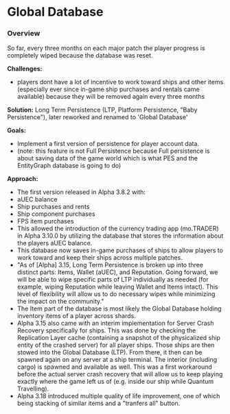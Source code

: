 # Global Database
### Overview
So far, every three months on each major patch the player progress is completely wiped because the database was reset.

__Challenges:__

* players dont have a lot of incentive to work toward ships and other items (especially ever since in-game ship purchases and rentals came available) because they will be removed again every three months

__Solution:__ Long Term Persistence (LTP, Platform Persistence, "Baby Persistence"), later reworked and renamed to 'Global Database'

__Goals:__

* Implement a first version of persistence for player account data.
* (note: this feature is not Full Persistence because Full persistence is about saving data of the game world which is what PES and the EntityGraph database is going to do)

__Approach:__

* The first version released in Alpha 3.8.2 with:
* aUEC balance
* Ship purchases and rents
* Ship component purchases
* FPS item purchases
* This allowed the introduction of the currency trading app (mo.TRADER) in Alpha 3.10.0 by utilizing the database that stores the information about the players aUEC balance.
* This database now saves in-game purchases of ships to allow players to work toward and keep their ships across multiple patches.
* "As of [Alpha] 3.15, Long Term Persistence is broken up into three distinct parts: Items, Wallet (aUEC), and Reputation. Going forward, we will be able to wipe specific parts of LTP individually as needed (for example, wiping Reputation while leaving Wallet and Items intact). This level of flexibility will allow us to do necessary wipes while minimizing the impact on the community."
* The Item part of the database is most likely the Global Database holding inventory items of a player across shards.
* Alpha 3.15 also came with an interim implementation for Server Crash Recovery specifically for ships. This was done by checking the Replication Layer cache (containing a snapshot of the physicalized ship entity of the crashed server) for all player ships. Those ships are then stowed into the Global Database (LTP). From there, it then can be spawned again on any server at a ship terminal. The interior (including cargo) is spawned and available as well. This was a first workaround before the actual server crash recovery that will allow us to keep playing exactly where the game left us of (e.g. inside our ship while Quantum Travelling).
* Alpha 3.18 introduced multiple quality of life improvement, one of which being stacking of similar items and a "tranfers all" button.
